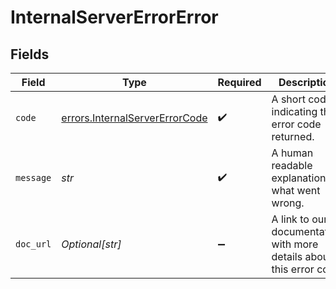 # InternalServerErrorError


## Fields

| Field                                                                            | Type                                                                             | Required                                                                         | Description                                                                      | Example                                                                          |
| -------------------------------------------------------------------------------- | -------------------------------------------------------------------------------- | -------------------------------------------------------------------------------- | -------------------------------------------------------------------------------- | -------------------------------------------------------------------------------- |
| `code`                                                                           | [errors.InternalServerErrorCode](../../models/errors/internalservererrorcode.md) | :heavy_check_mark:                                                               | A short code indicating the error code returned.                                 | internal_server_error                                                            |
| `message`                                                                        | *str*                                                                            | :heavy_check_mark:                                                               | A human readable explanation of what went wrong.                                 | The requested resource was not found.                                            |
| `doc_url`                                                                        | *Optional[str]*                                                                  | :heavy_minus_sign:                                                               | A link to our documentation with more details about this error code              | https://dub.co/docs/api-reference/errors#internal-server_error                   |